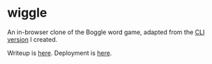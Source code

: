 # wiggle

An in-browser clone of the Boggle word game, adapted from the [CLI version](https://github.com/quevivasbien/boggle) I created.

Writeup is [here](https://quevivasbien.github.io/posts/wiggle-game). Deployment is [here](https://wiggle-game.vercel.app).
